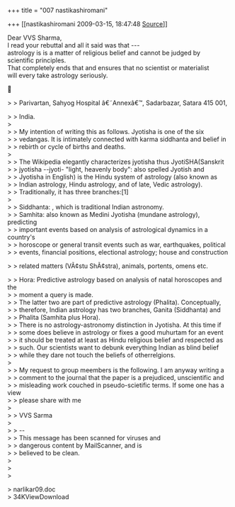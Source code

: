 +++
title = "007 nastikashiromani"

+++
[[nastikashiromani	2009-03-15, 18:47:48 [Source](https://groups.google.com/g/bvparishat/c/8FeD9h2arcc)]]



Dear VVS Sharma,  
I read your rebuttal and all it said was that ---  
astrology is is a matter of religious belief and cannot be judged by  
scientific principles.  
That completely ends that and ensures that no scientist or materialist  
will every take astrology seriously.  



\> \> Parivartan, Sahyog Hospital â€˜Annexâ€™, Sadarbazar, Satara 415 001,  

\> \> India.  
\>  
\> \> My intention of writing this as follows. Jyotisha is one of the six  
\> \> vedangas. It is intimately connected with karma siddhanta and belief in  
\> \> rebirth or cycle of births and deaths.  
\>  
\> \> The Wikipedia elegantly characterizes jyotisha thus JyotiSHA(Sanskrit  
\> \> jyotisha --jyoti- "light, heavenly body": also spelled Jyotish and  
\> \> Jyotisha in English) is the Hindu system of astrology (also known as  
\> \> Indian astrology, Hindu astrology, and of late, Vedic astrology).  
\> \> Traditionally, it has three branches:\[1\]  
\>  
\> \> Siddhanta: , which is traditional Indian astronomy.  
\> \> Samhita: also known as Medini Jyotisha (mundane astrology), predicting  
\> \> important events based on analysis of astrological dynamics in a country's  
\> \> horoscope or general transit events such as war, earthquakes, political  
\> \> events, financial positions, electional astrology; house and construction  

\> \> related matters (VÃ¢stu ShÃ¢stra), animals, portents, omens etc.  

\> \> Hora: Predictive astrology based on analysis of natal horoscopes and the  
\> \> moment a query is made.  
\> \> The latter two are part of predictive astrology (Phalita). Conceptually,  
\> \> therefore, Indian astrology has two branches, Ganita (Siddhanta) and  
\> \> Phalita (Samhita plus Hora).  
\> \> There is no astrology-astronomy distinction in Jyotisha. At this time if  
\> \> some does believe in astrology or fixes a good muhurtam for an event  
\> \> it should be treated at least as Hindu religious belief and respected as  
\> \> such. Our scientists want to debunk everything Indian as blind belief  
\> \> while they dare not touch the beliefs of otherrelgions.  
\>  
\> \> My request to group meembers is the following. I am anyway writing a  
\> \> comment to the journal that the paper is a prejudiced, unscientific and  
\> \> misleading work couched in pseudo-scietific terms. If some one has a view  
\> \> please share with me  
\>  
\> \> VVS Sarma  
\>  
\> \> --  
\> \> This message has been scanned for viruses and  
\> \> dangerous content by MailScanner, and is  
\> \> believed to be clean.  
\>  
\>  
\>  

\> narlikar09.doc  
\> 34KViewDownload

